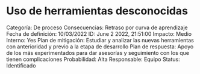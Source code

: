 # Uso de herramientas desconocidas

Categoría: De proceso
Consecuencias: Retraso por curva de aprendizaje
Fecha de definición: 10/03/2022
ID: June 2 2022, 21:51:00
Impacto: Medio
Interno: Yes
Plan de mitigación: Estudiar y analizar las nuevas herramientas con anterioridad y previo a la etapa de desarrollo
Plan de respuesta: Apoyo de los más experimentados para dar asesorías y seguimiento con los que tienen complicaciones
Probabilidad: Alta
Responsable: Equipo
Status: Identificado